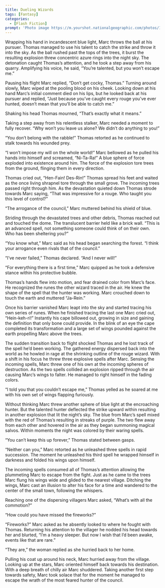 ```yaml
---
title: Dueling Wizards
tags: [Fantasy]
categories:
  - [Flash Fiction]
prompt: 'Photo image https://m.yourshot.nationalgeographic.com/photos/13984215/ - Morven, Hunters'
---
```

Wrapping his hand in incandescent blue light, Marc throws the ball at his pursuer.  Thomas managed to use his talent to catch the strike and throw it into the sky.  As the ball rushed past the tops of the trees, it burst the resulting explosion threw concentric azure rings into the night sky.  The detonation caught Thomas’s attention, and he took a step away from his quarry.  Amplifying his voice, he said, “You’re talented, but you won’t escape me.”

Pausing his flight Marc replied, “Don’t get cocky, Thomas.”  Turning around slowly, Marc wiped at the pooling blood on his cheek.  Looking down at his hand Marc’s initial comment died on his lips, but he looked back at his pursuer and replied, “Just because you’ve caught every rouge you’ve ever hunted, doesn’t mean that you’ll be able to catch me.<!-- more -->”

Shaking his head Thomas mourned, “That’s exactly what it means.”

Taking a step away from his relentless stalker, Marc needed a moment to fully recover.  “Why won’t you leave us alone?  We didn’t do anything to you!”

“You don’t belong with the rabble!” Thomas retorted as he continued to stalk towards his wounded prey.

“I won’t impose my will on the whole world!” Marc bellowed as he pulled his hands into himself and screamed, “Ni-Ta-Ra!”  A blue sphere of force exploded into existence around him.  The force of the explosion tore trees from the ground, flinging them in every direction.

Thomas cried out, “Hen-Fain! Des-Rin!”  Thomas spread his feet and waited as the once living shrapnel tore through the small grove.  The incoming trees passed right through him.  As the devastation quieted down Thomas strode towards Marc saying, “That was impressive for a rouge.  Who taught you this level of control?”

“The arrogance of the council,” Marc muttered behind his shield of blue.

Striding through the devastated trees and other debris, Thomas reached out and touched the dome.  The translucent barrier held like a brick wall.  “This is an advanced spell, not something someone could think of on their own.  Who has been sheltering you?”

“You know what,” Marc said as his head began searching the forest.  “I think your arrogance even rivals that of the council.”

“I’ve never failed,” Thomas declared.  “And I never will!”

“For everything there is a first time,” Marc quipped as he took a defensive stance within his protective bubble.

Thomas’s hands flew into motion, and fear drained color from Marc’s face.  He recognized the runes the other wizard traced in the air.  He knew the shape of the spell that the hunter was working.  Marc crouched down to touch the earth and muttered “Ja-Rein.”

Once his barrier vanished Marc leapt into the sky and started tracing his own series of runes.  When he finished tracing the last one Marc cried out, “Hein-keh-ri!”  Instantly his cape billowed out, growing in size and gaining the definition that only bone could provide.  In the blink of an eye the cape completed its transformation and a large set of wings pounded against the earth propelling Marc above the trees. 

The sudden transition back to flight shocked Thomas and he lost track of the spell he’d been working.  The gathered energy dispersed back into the world as he howled in rage at the shrinking outline of the rouge wizard.  With a shift in his focus he threw three explosive spells after Marc.  Sensing the incoming spells, Marc threw one of his own at the incoming spheres of destruction.  As the two spells collided an explosion ripped through the air causing Marc’s wings to falter.  He managed to right himself in the fading colors.

“I told you that you couldn’t escape me,” Thomas yelled as he soared at me with his own set of wings flapping furiously.

Without thinking Marc threw another sphere of blue light at the encroaching hunter.  But the talented hunter deflected the strike upward within resulting in another explosion that lit the night’s sky.  The blue from Marc’s spell mixed with the red of Thomas’s resulting in streaks of purple.  The two flew away from each other and hovered in the air as they began summoning magical salvos.  Within moments the night was colored by their waring spells.

“You can’t keep this up forever,” Thomas stated between gasps.

“Neither can you,” Marc retorted as he unleashed three spells in rapid succession.  The moment he unleashed his third spell he wrapped himself in darkness and folded his wings upon himself.

The incoming spells consumed all of Thomas’s attention allowing the plummeting Marc to escape from the fight.  Just as he came to the trees Marc flung his wings wide and glided to the nearest village.  Ditching the wings, Marc cast an illusion to alter his face for a time and wandered to the center of the small town, following the whispers.

Reaching one of the dispersing villagers Marc asked, “What’s with all the commotion?”

“How could you have missed the fireworks?”

“Fireworks?”  Marc asked as he absently looked to where he fought with Thomas.  Returning his attention to the villager he nodded his head towards her and blurted, “I’m a heavy sleeper.  But now I wish that I’d been awake, events like that are rare.”

“They are,” the woman replied as she hurried back to her home.

Pulling his coat up around his neck, Marc hurried away from the village.  Looking up at the stars, Marc oriented himself back towards his destination.  With a deep breath of chilly air Marc shuddered.  Taking another first step towards safety, Marc took solace that for the moment he managed to escape the wrath of the most feared hunter of the council.